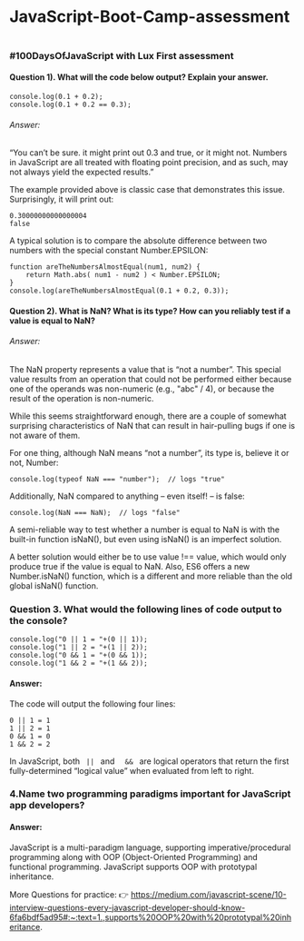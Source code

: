 # JavaScript-Boot-Camp-assessment 

<p>
 <img scr="https://github.com/HarunHM/JavaScript-Boot-Camp-assessment-/blob/master/add.png"> 
</p>



### #100DaysOfJavaScript with Lux First assessment


#### Question 1). What will the code below output? Explain your answer.

```
console.log(0.1 + 0.2);
console.log(0.1 + 0.2 == 0.3);
```

###### Answer:

<p>
 “You can’t be sure. it might print out 0.3 and true, or it might not. Numbers in JavaScript are all treated with floating point precision, and as such, may not always yield the expected results.” </p>

<p> The example provided above is classic case that demonstrates this issue. Surprisingly, it will print out: </p>

```
0.30000000000000004
false
```

<p> A typical solution is to compare the absolute difference between two numbers with the special constant Number.EPSILON: </p>



```
function areTheNumbersAlmostEqual(num1, num2) {
	return Math.abs( num1 - num2 ) < Number.EPSILON;
}
console.log(areTheNumbersAlmostEqual(0.1 + 0.2, 0.3));
```


#### Question 2). What is NaN? What is its type? How can you reliably test if a value is equal to NaN?

###### Answer:
<p> The NaN property represents a value that is “not a number”. This special value results from an operation that could not be performed either because one of the operands was non-numeric (e.g., "abc" / 4), or because the result of the operation is non-numeric.</p>

<p> While this seems straightforward enough, there are a couple of somewhat surprising characteristics of NaN that can result in hair-pulling bugs if one is not aware of them. </p>

<p> For one thing, although NaN means “not a number”, its type is, believe it or not, Number: </p>


```
console.log(typeof NaN === "number");  // logs "true"
```

<p> Additionally, NaN compared to anything – even itself! – is false: </p>

```
console.log(NaN === NaN);  // logs "false"
```

<p> A semi-reliable way to test whether a number is equal to NaN is with the built-in function isNaN(), but even using isNaN() is an imperfect solution.</p>

<p> A better solution would either be to use value !== value, which would only produce true if the value is equal to NaN. Also, ES6 offers a new Number.isNaN() function, which is a different and more reliable than the old global isNaN() function. </p>



### Question 3. What would the following lines of code output to the console?


```
console.log("0 || 1 = "+(0 || 1));
console.log("1 || 2 = "+(1 || 2));
console.log("0 && 1 = "+(0 && 1));
console.log("1 && 2 = "+(1 && 2));
```

#### Answer:

The code will output the following four lines:

```
0 || 1 = 1
1 || 2 = 1
0 && 1 = 0
1 && 2 = 2

```

<p> In JavaScript, both <code> || </code> and <code>  && </code> are logical operators that return the first fully-determined “logical value” when evaluated from left to right. </p>


### 4.Name two programming paradigms important for JavaScript app developers?


#### Answer:

<p>JavaScript is a multi-paradigm language, supporting imperative/procedural programming along with OOP (Object-Oriented Programming) and functional programming. JavaScript supports OOP with prototypal inheritance.</p>

 More Questions for practice: 👉 https://medium.com/javascript-scene/10-interview-questions-every-javascript-developer-should-know-6fa6bdf5ad95#:~:text=1.,supports%20OOP%20with%20prototypal%20inheritance.
 

